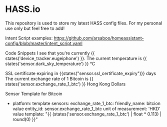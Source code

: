 
# HASS.io
This repository is used to store my latest HASS config files. For my personal use only but feel free to add!


Intent Script examples:
https://github.com/arsaboo/homeassistant-config/blob/master/intent_script.yaml


Code Snippets
I see that you're currently {{ states('device_tracker.eugeiphone') }}.
The current temperature is {{ states('sensor.dark_sky_temperature') }} °C

SSL certificate expiring in {{states("sensor.ssl_certificate_expiry")}} days
The current exchange rate of 1 Bitcoin is {{ states('sensor.exchange_rate_1_btc') }} Hong Kong Dollars


Sensor Template for Bitcoin
- platform: template
  sensors:
    exchange_rate_1_btc:
      friendly_name: bitcion value
      entity_id: sensor.exchange_rate_1_btc
      unit of measurement: 'HKD'
      value template: "{{ (states('sensor.exchange_rate_1_btc') | float * 0.113) | round(0) }}"
